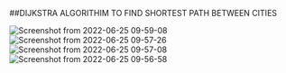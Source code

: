 ##DIJKSTRA ALGORITHIM TO FIND SHORTEST PATH BETWEEN CITIES

![Screenshot from 2022-06-25 09-59-08](https://user-images.githubusercontent.com/70337488/175762504-cdc18a11-e8f7-4a9d-a811-54109c7bded7.png)  
![Screenshot from 2022-06-25 09-57-26](https://user-images.githubusercontent.com/70337488/175762447-2a6ca44b-89fa-480d-8e21-b91a9003657e.png)
![Screenshot from 2022-06-25 09-57-08](https://user-images.githubusercontent.com/70337488/175762448-adb41e31-9eae-4043-9234-0b7e291a69a3.png)
![Screenshot from 2022-06-25 09-56-58](https://user-images.githubusercontent.com/70337488/175762449-68a8e558-5f1d-4121-bab8-34bc8d128bd0.png)
